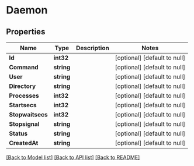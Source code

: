 # Daemon

## Properties
Name | Type | Description | Notes
------------ | ------------- | ------------- | -------------
**Id** | **int32** |  | [optional] [default to null]
**Command** | **string** |  | [optional] [default to null]
**User** | **string** |  | [optional] [default to null]
**Directory** | **string** |  | [optional] [default to null]
**Processes** | **int32** |  | [optional] [default to null]
**Startsecs** | **int32** |  | [optional] [default to null]
**Stopwaitsecs** | **int32** |  | [optional] [default to null]
**Stopsignal** | **string** |  | [optional] [default to null]
**Status** | **string** |  | [optional] [default to null]
**CreatedAt** | **string** |  | [optional] [default to null]

[[Back to Model list]](../README.md#documentation-for-models) [[Back to API list]](../README.md#documentation-for-api-endpoints) [[Back to README]](../README.md)

